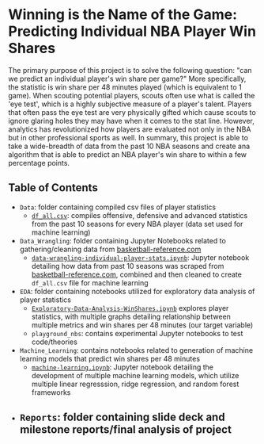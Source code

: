 # Winning is the Name of the Game: Predicting Individual NBA Player Win Shares

The primary purpose of this project is to solve the following question: "can we predict an individual player's win share per game?" More specifically, the statistic is win share per 48 minutes played (which is equivalent to 1 game). When scouting potential players, scouts often use what is called the 'eye test', which is a highly subjective measure of a player's talent. Players that often pass the eye test are very physically gifted which cause scouts to ignore glaring holes they may have when it comes to the stat line. However, analytics has revolutionized how players are evaluated not only in the NBA but in other professional sports as well. In summary, this project is able to take a wide-breadth of data from the past 10 NBA seasons and create ana algorithm that is able to predict an NBA player's win share to within a few percentage points.

## Table of Contents

- `Data`: folder containing compiled csv files of player statistics
    - [`df_all.csv`](https://github.com/Jearny58/Springboard-DS-Portfolio/blob/master/capstone_1/basketball/Individual_Player_Stats/Data/df_all.csv): compiles offensive, defensive and advanced statistics from the past 10 seasons for every NBA player (data set used for machine learning)
- `Data_Wrangling`: folder containing Jupyter Notebooks related to gathering/cleaning data from [basketball-reference.com](https://www.basketball-reference.com/)
    - [`data-wrangling-individual-player-stats.ipynb`](https://github.com/Jearny58/Springboard-DS-Portfolio/blob/master/capstone_1/basketball/Individual_Player_Stats/Data_Wrangling/data-wrangling-individual-player-stats.ipynb): Jupyter notebook detailing how data from past 10 seasons was scraped from [basketball-reference.com](https://www.basketball-reference.com/), combined and then cleaned to create `df_all.csv` file for machine learning
- `EDA`: folder containing notebooks utilized for exploratory data analysis of player statistics
    - [`Exploratory-Data-Analysis-WinShares.ipynb`](https://github.com/Jearny58/Springboard-DS-Portfolio/blob/master/capstone_1/basketball/Individual_Player_Stats/EDA/Exploratory-Data-Analysis-WinShares.ipynb) explores player statistics, with multiple graphs detailing relationship between multiple metrics and win shares per 48 minutes (our target variable)
    - `playground_nbs`: contains experimental Jupyter notebooks to test code/theories
- `Machine_Learning`: contains notebooks related to generation of machine learning models that predict win shares per 48 minutes
    - [`machine-learning.ipynb`](https://github.com/Jearny58/Springboard-DS-Portfolio/blob/master/capstone_1/basketball/Individual_Player_Stats/Machine_Learning/machine-learning.ipynb): Jupyter notebook detailing the development of multiple machine learning models, which utilize multiple linear regresssion, ridge regression, and random forest frameworks
- `Reports`: folder containing slide deck and milestone reports/final analysis of project
    - 
   
